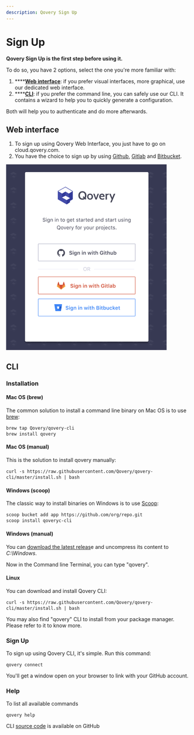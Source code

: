 ```yaml
---
description: Qovery Sign Up
---
```


# Sign Up

**Qovery Sign Up is the first step before using it.**

To do so, you have 2 options, select the one you're more familiar with:

1. \*\*\*\*[**Web interface**](sign-up.md#web-interface): if you prefer visual interfaces, more graphical, use our dedicated web interface.
2. \*\*\*\*[**CLI**](sign-up.md#cli): if you prefer the command line, you can safely use our CLI. It contains a wizard to help you to quickly generate a configuration.

Both will help you to authenticate and do more afterwards.

## Web interface

1. To sign up using Qovery Web Interface, you just have to go on cloud.qovery.com.
2. You have the choice to sign up by using [Github](https://github.com/), [Gitlab](https://about.gitlab.com) and [Bitbucket](https://bitbucket.org/).

![](../.gitbook/assets/q-register.png)

## CLI

### Installation

#### Mac OS \(brew\)

The common solution to install a command line binary on Mac OS is to use [brew](https://brew.sh/):

```text
brew tap Qovery/qovery-cli
brew install qovery
```

#### Mac OS \(manual\)

This is the solution to install qovery manually:

```text
curl -s https://raw.githubusercontent.com/Qovery/qovery-cli/master/install.sh | bash
```

#### Windows \(scoop\)

The classic way to install binaries on Windows is to use [Scoop](https://scoop.sh/):

```text
scoop bucket add app https://github.com/org/repo.git
scoop install qoveryc-cli
```

#### Windows \(manual\)

You can [download the latest releas](https://github.com/Qovery/qovery-cli/releases)e and uncompress its content to _C:\Windows_.

Now in the Command line Terminal, you can type "qovery".

#### Linux

You can download and install Qovery CLI:

```text
curl -s https://raw.githubusercontent.com/Qovery/qovery-cli/master/install.sh | bash
```

You may also find "qovery" CLI to install from your package manager. Please refer to it to know more.

### Sign Up

To sign up using Qovery CLI, it's simple. Run this command:

```text
qovery connect
```

You'll get a window open on your browser to link with your GitHub account.

### Help

To list all available commands

```text
qovery help
```

CLI [source code](https://github.com/Qovery/qovery-cli) is available on GitHub

